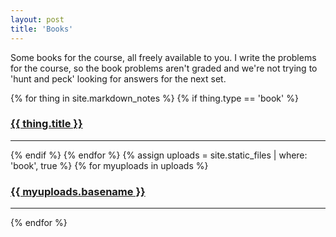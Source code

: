 ```yaml
---
layout: post
title: 'Books'
---
```


Some books for the course, all freely available to you. I write the problems for the course, so the book problems aren't graded and we're not trying to 'hunt and peck' looking for answers for the next set. 


<div>
{% for thing in site.markdown_notes %}
  {% if thing.type == 'book' %}
    <h3><a href="{{ thing.url | relative_url }}">{{ thing.title }}</a></h3><hr/>
  {% endif %}
{% endfor %}
{% assign uploads = site.static_files | where: 'book', true %}
{% for myuploads in uploads %}
  <h3><a href= "{{ site.baseurl }}/{{ myuploads.path }}">{{ myuploads.basename }}</a></h3><hr/>
{% endfor %}
</div>
